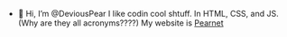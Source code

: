 - 👋 Hi, I’m @DeviousPear
I like codin cool shtuff. In HTML, CSS, and JS. (Why are they all acronyms????)
My website is [Pearnet](https://pearnet.onrender.com)

<!---
DeviousPear/DeviousPear is a ✨ special ✨ repository because its `README.md` (this file) appears on your GitHub profile.
You can click the Preview link to take a look at your changes.
--->
